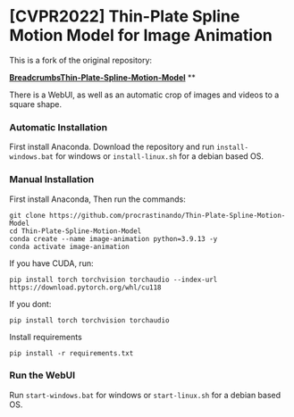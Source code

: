 # [CVPR2022] Thin-Plate Spline Motion Model for Image Animation

This is a fork of the original repository:

[**BreadcrumbsThin-Plate-Spline-Motion-Model**]([https://arxiv.org/abs/2203.14367](https://github.com/yoyo-nb/Thin-Plate-Spline-Motion-Model)) **

There is a WebUI, as well as an automatic crop of images and videos to a square shape.

### Automatic Installation
First install Anaconda.
Download the repository and run `install-windows.bat` for windows or `install-linux.sh` for a debian based OS.

### Manual Installation
First install Anaconda, Then run the commands:
```
git clone https://github.com/procrastinando/Thin-Plate-Spline-Motion-Model
cd Thin-Plate-Spline-Motion-Model
conda create --name image-animation python=3.9.13 -y
conda activate image-animation
```
If you have CUDA, run:
```
pip install torch torchvision torchaudio --index-url https://download.pytorch.org/whl/cu118
```
If you dont:
```
pip install torch torchvision torchaudio
```
Install requirements
```
pip install -r requirements.txt
```

### Run the WebUI
Run `start-windows.bat` for windows or `start-linux.sh` for a debian based OS.
